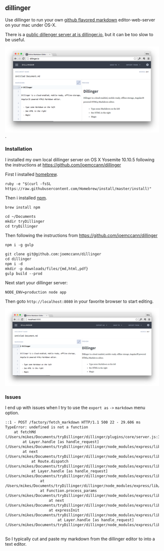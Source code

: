 ## dillinger
Use dillinger to run your own [github flavored markdown](https://help.github.com/articles/github-flavored-markdown/) editor-web-server on your mac under OS-X.

There is a [public dillenger server at is dillinger.io](http://dillinger.io), but it can be too slow to be useful.

![dillinger.io screenshot](dillinger.png).

### Installation

I installed my own local dillinger server on OS X Yosemite 10.10.5 following the instructions at https://github.com/joemccann/dillinger

First I installed [homebrew](http://brew.sh/).

````
ruby -e "$(curl -fsSL https://raw.githubusercontent.com/Homebrew/install/master/install)"
````

Then i installed [npm](https://www.npmjs.com/).
````
brew install npm
````

````
cd ~/Documents
mkdir tryDillinger
cd tryDillinger
````

Then following the instructions from https://github.com/joemccann/dillinger

````
npm i -g gulp
````

````
git clone git@github.com:joemccann/dillinger
cd dillinger
npm i -d
mkdir -p downloads/files/{md,html,pdf}
gulp build --prod
````

Next start your dillinger server:
````
NODE_ENV=production node app
````

Then goto ````http://localhost:8080```` in your favorite browser to start editing.

![Chrome Local Host Dillinger github flavored markdown editor](dillingerLocalHostChrome.png)

### Issues

I end up with issues when I try to use the ````export as```` ````->```` ````markdown```` menu option.


````
::1 - POST /factory/fetch_markdown HTTP/1.1 500 22 - 29.606 ms
TypeError: undefined is not a function
    at fetchMd (/Users/mikes/Documents/tryDillinger/dillinger/plugins/core/server.js:38:16)
        at Layer.handle [as handle_request] (/Users/mikes/Documents/tryDillinger/dillinger/node_modules/express/lib/router/layer.js:95:5)
	    at next (/Users/mikes/Documents/tryDillinger/dillinger/node_modules/express/lib/router/route.js:131:13)
	        at Route.dispatch (/Users/mikes/Documents/tryDillinger/dillinger/node_modules/express/lib/router/route.js:112:3)
		    at Layer.handle [as handle_request] (/Users/mikes/Documents/tryDillinger/dillinger/node_modules/express/lib/router/layer.js:95:5)
		        at /Users/mikes/Documents/tryDillinger/dillinger/node_modules/express/lib/router/index.js:277:22
			    at Function.process_params (/Users/mikes/Documents/tryDillinger/dillinger/node_modules/express/lib/router/index.js:330:12)
			        at next (/Users/mikes/Documents/tryDillinger/dillinger/node_modules/express/lib/router/index.js:271:10)
				    at expressInit (/Users/mikes/Documents/tryDillinger/dillinger/node_modules/express/lib/middleware/init.js:33:5)
				        at Layer.handle [as handle_request] (/Users/mikes/Documents/tryDillinger/dillinger/node_modules/express/lib/router/layer.js:95:5)


````

So I typically cut and paste my markdown from the dillinger editor to into a text editor.
